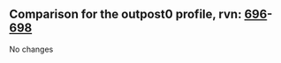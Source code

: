 ## Comparison for the outpost0 profile, rvn: [696](https://github.com/PRO100KatYT/FortniteProfileRevisions/tree/main/profiles/outpost0/696%20outpost0.json)-[698](https://github.com/PRO100KatYT/FortniteProfileRevisions/tree/main/profiles/outpost0/698%20outpost0.json)

No changes
